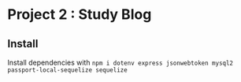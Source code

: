 # Project 2 : Study Blog 

## Install
Install dependencies with `npm i dotenv express jsonwebtoken mysql2 passport-local-sequelize sequelize`


